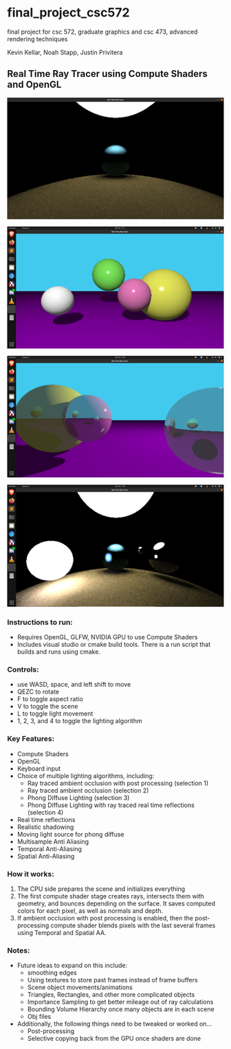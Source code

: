 # final_project_csc572
final project for csc 572, graduate graphics and csc 473, advanced rendering techniques

Kevin Kellar, Noah Stapp, Justin Privitera

## Real Time Ray Tracer using Compute Shaders and OpenGL

![screenshot1](images/screenshot1.png)

![phong](images/phong.png)

![phong+reflections](images/phong+reflections.png)

![ambient_occlusion+pp](images/ambient_occlusion+pp.png)

### Instructions to run:
* Requires OpenGL, GLFW, NVIDIA GPU to use Compute Shaders
* Includes visual studio or cmake build tools. There is a run script that builds and runs using cmake.

### Controls:
* use WASD, space, and left shift to move
* QEZC to rotate
* F to toggle aspect ratio
* V to toggle the scene
* L to toggle light movement
* 1, 2, 3, and 4 to toggle the lighting algorithm

### Key Features:
* Compute Shaders
* OpenGL
* Keyboard input
* Choice of multiple lighting algorithms, including:
	+ Ray traced ambient occlusion with post processing (selection 1)
	+ Ray traced ambient occlusion (selection 2)
	+ Phong Diffuse Lighting (selection 3)
	+ Phong Diffuse Lighting with ray traced real time reflections (selection 4)
* Real time reflections
* Realistic shadowing
* Moving light source for phong diffuse
* Multisample Anti Aliasing
* Temporal Anti-Aliasing
* Spatial Anti-Aliasing

### How it works:
1. The CPU side prepares the scene and initializes everything
2. The first compute shader stage creates rays, intersects them with geometry, and bounces depending on the surface. It saves computed colors for each pixel, as well as normals and depth.
3. If ambient occlusion with post processing is enabled, then the post-processing compute shader blends pixels with the last several frames using Temporal and Spatial AA.

### Notes:
* Future ideas to expand on this include:
	+ smoothing edges
	+ Using textures to store past frames instead of frame buffers
	+ Scene object movements/animations
	+ Triangles, Rectangles, and other more complicated objects
	+ Importance Sampling to get better mileage out of ray calculations
	+ Bounding Volume Hierarchy once many objects are in each scene
	+ Obj files
* Additionally, the following things need to be tweaked or worked on...
	+ Post-processing
	+ Selective copying back from the GPU once shaders are done

